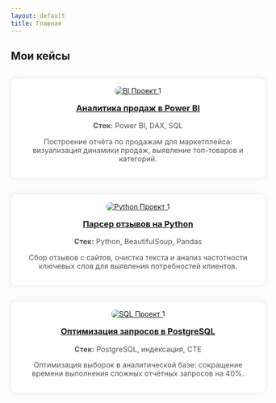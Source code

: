 ```yaml
---
layout: default
title: Главная
---
```


<style>
    .case-grid {
  display: grid;
  grid-template-columns: repeat(auto-fit, minmax(250px, 1fr));
  gap: 2rem;
  margin-top: 2rem;
}

.case-card {
  background: white;
  padding: 1rem;
  border-radius: 10px;
  box-shadow: 0 0 10px rgba(0,0,0,0.1);
  text-align: center;
}

.case-card img {
  max-width: 100%;
  height: auto;
  border-radius: 8px;
}

.case-card h3 {
  margin-top: 1rem;
}

.case-card p {
  font-size: 0.9rem;
  color: #555;
}
</style>

<h2>Мои кейсы</h2>

<div class="case-grid">

  <div class="case-card">
    <a href="/cases/bi_project1">
      <img src="/assets/images/bi_project1.png" alt="BI Проект 1">
      <h3>Аналитика продаж в Power BI</h3>
    </a>
    <p><strong>Стек:</strong> Power BI, DAX, SQL</p>
    <p>Построение отчёта по продажам для маркетплейса: визуализация динамики продаж, выявление топ-товаров и категорий.</p>
  </div>

  <div class="case-card">
    <a href="/cases/python_project1">
      <img src="/assets/images/python_project1.png" alt="Python Проект 1">
      <h3>Парсер отзывов на Python</h3>
    </a>
    <p><strong>Стек:</strong> Python, BeautifulSoup, Pandas</p>
    <p>Сбор отзывов с сайтов, очистка текста и анализ частотности ключевых слов для выявления потребностей клиентов.</p>
  </div>

  <div class="case-card">
    <a href="/cases/sql_project1">
      <img src="/assets/images/sql_project1.png" alt="SQL Проект 1">
      <h3>Оптимизация запросов в PostgreSQL</h3>
    </a>
    <p><strong>Стек:</strong> PostgreSQL, индексация, CTE</p>
    <p>Оптимизация выборок в аналитической базе: сокращение времени выполнения сложных отчётных запросов на 40%.</p>
  </div>

</div>